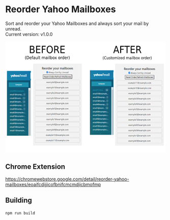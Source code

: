 # Reorder Yahoo Mailboxes
Sort and reorder your Yahoo Mailboxes and always sort your mail by unread.  
Current version: v1.0.0

<img src=images/example.png height="350px">

## Chrome Extension
https://chromewebstore.google.com/detail/reorder-yahoo-mailboxes/eoaifcdijjicofbnifcmcmdjicbmofmp

## Building
`npm run build`
